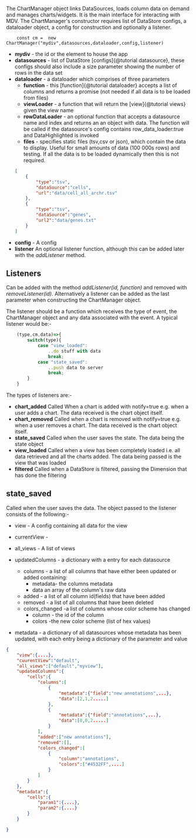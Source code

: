 
The ChartManager object links DataSources, loads column data on demand and manages charts/widgets. It is the main interface for interacting with MDV. The ChartManager's constructor requires list of DataStore configs, a dataloader object, a config for construction and optionally a listener. 
```
    const cm =  new ChartManager("mydiv",datasources,dataloader,config,listener)
```
* **mydiv** - the id or the element to house the app
* **datasources** - list of DataStore [configs]{@tutorial datasource}, these configs should also include a size parameter showing the number of rows in the data set
* **dataloader** - a dataloader which comprises of three parameters
    * **function** - this [function]{@tutorial dataloader} accepts a list of columns and returns a promise (not needed if all data is to be loaded from files)
    * **viewLoader** - a function that will return the [view]{@tutorial views} given the view name
    * **rowDataLoader** - an optional function that accepts a datasource name and index and returns an an object with data. The
    function will be called if the datasource's config contains row_data_loader:true and DataHighlighted is invoked  
    * **files** - specifies static files (tsv,csv or json), which contain the data to display. Useful for small amounts of data (100 000s rows) and testing. If all the data is to be loaded dynamically then this is not required.
    ```json
    [
        {
            "type":"tsv",
            "dataSource":"cells",
            "url":"data/cell_all_archr.tsv"
        },
        {
            "type":"tsv",
            "dataSource":"genes",
            "url2":"data/genes.txt"
        }
    ]
    ```
* **config** - A config 
* **listener** An optional listener function, although this can be added later with the *addListener* method.



## Listeners

Can be added with the method *addListener(id, function)* and removed with *removeListener(id)*. Alternatively a listener can be added as the last parameter when constructing the ChartManager object.

The listener should be a function which receives the type of event, the ChartManager object and any data associated with the event. A typical listener would be:-

```js
    (type,cm,data)=>{
        switch(type){
            case "view_loaded":
                ..do stuff with data
                break;
            case "state_saved":
                ..push data to server
                break;
        }
    }
```

The types of listeners are:- 

* **chart_added**  Called When a chart is added with notify=true e.g. when a user adds a chart. The data received is the chart object itself.
* **chart_removed** Called when a chart is removed with notify=true e.g. when a user removes a chart. The data received is the chart object itself.
* **state_saved** Called when the user saves the state. The data being the state object
* **view_loaded** Called when a view has been completely loaded i.e. all data retrieved and all the charts added. The data being passed is the view that was loaded
* **filtered** Called when a DataStore is filtered, passing the Dimension that has done the filtering



## state_saved

Called when the user saves the data. The object passed to the listener consists of the following:-

* view - A config containing all data for the view
* currentView - 
* all_views -  A list of views 
* updatedColumns -  a dictionary with a entry for each datasource 
    * columns - a list of all columns that have either been updated or added containing:
        * metadata- the columns metadata
        * data an array of the column's raw data
    * added -  a list of all column id(fields) that have been added
    * removed -  a list of all columns that have been deleted
    * colors_changed -a list of columns whose color scheme has changed
        * column - the id of the column
        * colors -the new color scheme (list of hex values)

* metadata - a dictionary of all datasources whose metadata has been updated, with each entry being a dictionary of the parameter and value

```json
{
    "view":{....},
    "cuurentView":"default",
    "all_views":["default","myview"],
    "updatedColumns":{
        "cells":{
            "columns":[
                {
                    "metadata":{"field":"new annotations",...},
                    "data":[2,1,2.....]
                },
                {
                    "metadata":{"field":"annotations",...},
                    "data":[0,0,2.....]
                }
            ],
            "added":["new annotations"],
            "removed":[],
            "colors_changed":[
                {
                    "column":"annotations",
                    "colors":["#4532FF",....]
                }
            ]
        }
    },
    "metadata":{
        "cells":{
            "param1":{....},
            "param2":{....}
        }
    }

}


```